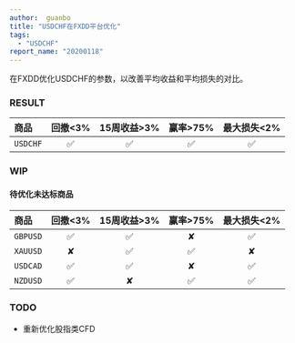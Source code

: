 ```yaml
---
author:  guanbo
title: "USDCHF在FXDD平台优化"
tags: 
  - "USDCHF"
report_name: "20200118"
---
```


在FXDD优化USDCHF的参数，以改善平均收益和平均损失的对比。

### RESULT  

| 商品 | 回撤<3% | 15周收益>3% | 赢率>75% | 最大损失<2%|    
|:-|:-:|:-:|:-:|:-:|
| `USDCHF` | &#9989; | &#9989;  | &#9989;  | &#9989;  |     

### WIP

#### 待优化未达标商品

| 商品 | 回撤<3% | 15周收益>3% | 赢率>75% | 最大损失<2%|    
|:-|:-:|:-:|:-:|:-:|
| `GBPUSD` | &#9989; | &#9989;  | &#10008;  | &#9989;  |     
| `XAUUSD` | &#10008; | &#9989;  | &#9989;  | &#10008;  |     
| `USDCAD` | &#9989; | &#9989;  | &#10008;  | &#9989;  |     
| `NZDUSD` | &#9989; | &#10008;  | &#9989;  | &#9989;  |     

### TODO
- 重新优化股指类CFD
